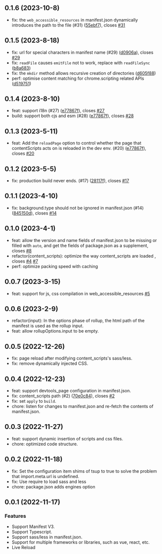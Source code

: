 
## 0.1.6 (2023-10-8)
+ fix:  the `web_accessible_resources` in manifest.json dynamically introduces the path to the file (#31) ([55ebf7](https://github.com/Jervis2049/vite-plugin-crx-mv3/commit/55ebf7)), closes [#31](https://github.com/Jervis2049/vite-plugin-crx-mv3/issues/31)
## 0.1.5 (2023-8-18)
+ fix: url for special characters in manifest name (#29) ([d0906a](https://github.com/Jervis2049/vite-plugin-crx-mv3/commit/d0906a)), closes [#29](https://github.com/Jervis2049/vite-plugin-crx-mv3/pull/29)
+ fix: `readFile` causes `emitFile` not to work, replace with `readFileSync` ([b8a683](https://github.com/Jervis2049/vite-plugin-crx-mv3/commit/b8a683))
+ fix: the `mkdir` method allows recursive creation of directories ([d605f88](https://github.com/Jervis2049/vite-plugin-crx-mv3/commit/d605f88))
+ perf: optimise content matching for chrome.scripting related APIs ([d519751](https://github.com/Jervis2049/vite-plugin-crx-mv3/commit/d519751))

## 0.1.4 (2023-8-10)
+ feat: support i18n (#27) ([e77867f](https://github.com/Jervis2049/vite-plugin-crx-mv3/commit/1bfcc91)), closes [#27](https://github.com/Jervis2049/vite-plugin-crx-mv3/issues/27)
+ build: support both cjs and esm (#28) ([e77867f](https://github.com/Jervis2049/vite-plugin-crx-mv3/commit/1f9dd59)), closes [#28](https://github.com/Jervis2049/vite-plugin-crx-mv3/issues/28)
## 0.1.3 (2023-5-11)
+ feat: Add the `reloadPage` option to control whether the page that contentScripts acts on is reloaded in the dev env. (#20) ([e77867f](https://github.com/Jervis2049/vite-plugin-crx-mv3/commit/e77867f)), closes [#20](https://github.com/Jervis2049/vite-plugin-crx-mv3/issues/20)

## 0.1.2 (2023-5-5)
+ fix: production build never ends. (#17) ([28117f](https://github.com/Jervis2049/vite-plugin-crx-mv3/commit/28117f)), closes [#17](https://github.com/Jervis2049/vite-plugin-crx-mv3/issues/17)

## 0.1.1 (2023-4-10)
+ fix: background.type should not be ignored in manifest.json (#14) ([845150d](https://github.com/Jervis2049/vite-plugin-crx-mv3/commit/845150d)), closes [#14](https://github.com/Jervis2049/vite-plugin-crx-mv3/issues/14)

## 0.1.0 (2023-4-1)

+ feat: allow the version and name fields of manifest.json to be missing or filled with `auto`, and get the fields of package.json as a supplement, closes [#8](https://github.com/Jervis2049/vite-plugin-crx-mv3/issues/8)
+ refactor(content_scripts): optimize the way content_scripts are loaded , closes [#4](https://github.com/Jervis2049/vite-plugin-crx-mv3/issues/4) [#7](https://github.com/Jervis2049/vite-plugin-crx-mv3/issues/7)
+ perf: optimize packing speed with caching

## 0.0.7 (2023-3-15)
+ feat: support for js, css compilation in web_accessible_resources [#5](https://github.com/Jervis2049/vite-plugin-crx-mv3/issues/5)

## 0.0.6 (2023-2-9)
+ refactor(input):  In the options phase of rollup, the html path of the manifest is used as the rollup input.
+ feat: allow rollupOptions.input to be empty.

## 0.0.5 (2022-12-26)
+ fix: page reload after modifying content_scripts's sass/less.
+ fix: remove dynamically injected CSS.

## 0.0.4 (2022-12-23)
+ feat: support devtools_page configuration in manifest.json. 
+ fix: content_scripts path (#2) ([70e0c84](https://github.com/Jervis2049/vite-plugin-crx-mv3/commit/70e0c84)), closes [#2](https://github.com/Jervis2049/vite-plugin-crx-mv3/issues/2)
+ fix: set `apply` to `build`.
+ chore: listen for changes to manifest.json and re-fetch the contents of manifest.json.

## 0.0.3 (2022-11-27)

+ feat: support dynamic insertion of scripts and css files.
+ chore: optimized code structure.

## 0.0.2 (2022-11-18)

+ fix: Set the configuration item shims of tsup to true to solve the problem that import.meta.url is undefined.
+ fix: Use require to load sass and less
+ chore: package.json adds engines option

## 0.0.1 (2022-11-17)
### Features

+ Support Manifest V3.
+ Support Typescript.
+ Support sass/less in manifest.json.
+ Support for multiple frameworks or libraries, such as vue, react, etc.
+ Live Reload
